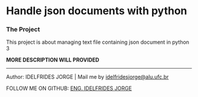 # Handle json documents with python

### The Project
This project is about managing text file containing json document in python 3

**MORE DESCRIPTION WILL PROVIDED**


-------------

Author: IDELFRIDES JORGE | Mail me by idelfridesjorge@alu.ufc.br 

FOLLOW ME ON GITHUB: [ENG. IDELFRIDES JORGE](https://github.com/idelfrides)
